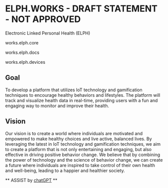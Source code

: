# ELPH.WORKS - DRAFT STATEMENT - NOT APPROVED

Electronic Linked Personal Health (ELPH)

works.elph.core

works.elph.docs

works.elph.devices

## Goal
 
To develop a platform that utilizes IoT technology and gamification techniques to encourage healthy behaviors and lifestyles. The platform will track and visualize health data in real-time, providing users with a fun and engaging way to monitor and improve their health.

## Vision

Our vision is to create a world where individuals are motivated and empowered to make healthy choices and live active, balanced lives. By leveraging the latest in IoT technology and gamification techniques, we aim to create a platform that is not only entertaining and engaging, but also effective in driving positive behavior change. We believe that by combining the power of technology and the science of behavior change, we can create a future where individuals are inspired to take control of their own health and well-being, leading to a happier and healthier society.

** ASSIST by [chatGPT](https://chat.openai.com) **
